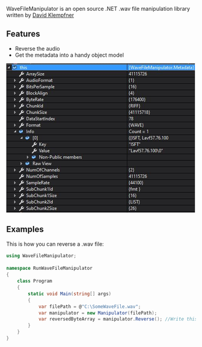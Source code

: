 WaveFileManipulator is an open source .NET .wav file manipulation library written by [David Klempfner](https://medium.com/@DavidKlempfner)

## Features
* Reverse the audio
* Get the metadata into a handy object model

![Metadata example](WaveFileManipulator/Metadata.JPG)

## Examples
This is how you can reverse a .wav file:

```c#
using WaveFileManipulator;

namespace RunWaveFileManipulator
{
    class Program
    {
        static void Main(string[] args)
        {
            var filePath = @"C:\SomeWaveFile.wav";
            var manipulator = new Manipulator(filePath);
            var reversedByteArray = manipulator.Reverse(); //Write this to file
        }
    }
}
```

